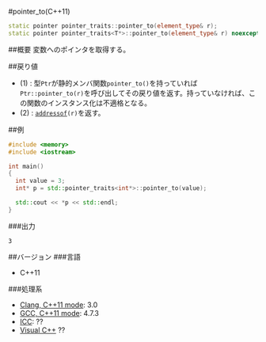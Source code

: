 #pointer_to(C++11)
```cpp
static pointer pointer_traits::pointer_to(element_type& r);              // (1)
static pointer pointer_traits<T*>::pointer_to(element_type& r) noexcept; // (2)
```

##概要
変数へのポインタを取得する。


##戻り値
- (1) : 型`Ptr`が静的メンバ関数`pointer_to()`を持っていれば`Ptr::pointer_to(r)`を呼び出してその戻り値を返す。持っていなければ、この関数のインスタンス化は不適格となる。
- (2) : [`addressof`](/reference/memory/addressof.md)`(r)`を返す。


##例
```cpp
#include <memory>
#include <iostream>

int main()
{
  int value = 3;
  int* p = std::pointer_traits<int*>::pointer_to(value);

  std::cout << *p << std::endl;
}
```

###出力
```
3
```


##バージョン
###言語
- C++11

###処理系
- [Clang, C++11 mode](/implementation#clang.md): 3.0
- [GCC, C++11 mode](/implementation#gcc.md): 4.7.3
- [ICC](/implementation#icc.md): ??
- [Visual C++](/implementation#visual_cpp.md) ??

